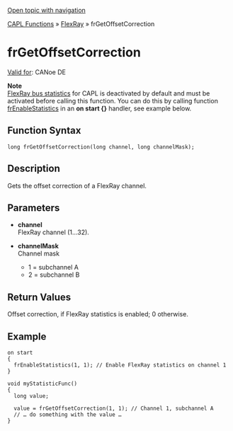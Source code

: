[Open topic with navigation](../../../../../CANoeDEFamily.htm#Topics/CAPLFunctions/FlexRay/Functions/CAPLfunctionFRGetOffsetCorrection.md)

[CAPL Functions](../../CAPLfunctions.md) » [FlexRay](../CAPLfunctionsFlexrayOverview.md) » frGetOffsetCorrection

# frGetOffsetCorrection

[Valid for](../../../Shared/FeatureAvailability.md): CANoe DE

**Note**  
[FlexRay bus statistics](../CAPLfunctionsFlexrayOverview.md#BMBusStatistics) for CAPL is deactivated by default and must be activated before calling this function. You can do this by calling function [frEnableStatistics](CAPLfunctionFREnableStatistics.md) in an **on start {}** handler, see example below.

## Function Syntax

```plaintext
long frGetOffsetCorrection(long channel, long channelMask);
```

## Description

Gets the offset correction of a FlexRay channel.

## Parameters

- **channel**  
  FlexRay channel (1…32).

- **channelMask**  
  Channel mask
  - 1 = subchannel A
  - 2 = subchannel B

## Return Values

Offset correction, if FlexRay statistics is enabled; 0 otherwise.

## Example

```plaintext
on start
{
  frEnableStatistics(1, 1); // Enable FlexRay statistics on channel 1
}

void myStatisticFunc()
{
  long value;

  value = frGetOffsetCorrection(1, 1); // Channel 1, subchannel A
  // … do something with the value …
}
```

